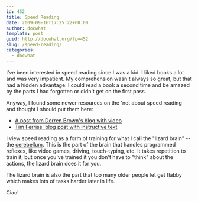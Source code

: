 ```yaml
---
id: 452
title: Speed Reading
date: 2009-09-16T17:25:22+00:00
author: docwhat
template: post
guid: http://docwhat.org/?p=452
slug: /speed-reading/
categories:
  - docwhat
---
```

I've been interested in speed reading since I was a kid.  I liked books a lot and was very impatient. My comprehension wasn't always so great, but that had a hidden advantage:  I could read a book a second time and be amazed by the parts I had forgotten or didn't get on the first pass.

Anyway, I found some newer resources on the 'net about speed reading and thought I should put them here:
<ul>
	<li><a href="http://derrenbrown.co.uk/scientific-speed-reading-read-300-faster-20-minutes/">A post from Derren Brown's blog with video</a></li>
        <li><a href="http://www.fourhourworkweek.com/blog/2009/07/30/speed-reading-and-accelerated-learning/">Tim Ferriss' blog post with instructive text</a></li>
</ul>

I view speed reading as a form of training for what I call the "lizard brain" -- the <a href="http://en.wikipedia.org/wiki/Cerebellum">cerebellum</a>.  This is the part of the brain that handles programmed reflexes, like video games, driving, touch-typing, etc.  It takes repetition to train it, but once you've trained it you don't have to "think" about the actions, the lizard brain does it for you.

The lizard brain is also the part that too many older people let get flabby which makes lots of tasks harder later in life.

Ciao!